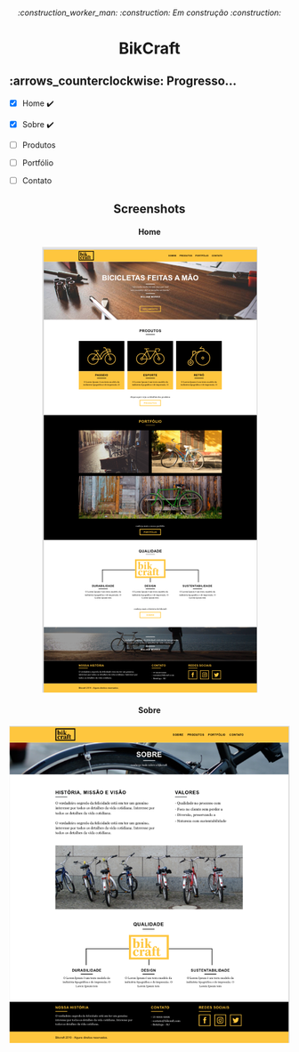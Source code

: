 <h6 align="center"> 
:construction_worker_man: 	:construction: Em construção 	:construction:
</h6 >
<h1 align="center"> BikCraft
</h1>

<h2> :arrows_counterclockwise:  Progresso... </h2>

- [X] Home :heavy_check_mark:
- [X] Sobre :heavy_check_mark:
- [ ] Produtos
- [ ] Portfólio
- [ ] Contato


<h2 align="center"> 
Screenshots 
</h2>

<h4 align="center"> 
Home 
</h4>
<h4 align="center"> 
<img src="https://github.com/AdilsonMJ/CURSO-FRONTEND-ORIGAMID/blob/main/BikCraft/wireframe/screenshots/Home.png"  >
</h4>

<h4 align="center"> 
Sobre 
</h4>
<h4 align="center"> 
<img src="https://github.com/AdilsonMJ/CURSO-FRONTEND-ORIGAMID/blob/main/BikCraft/wireframe/screenshots/sobre.png" >
</h4>
